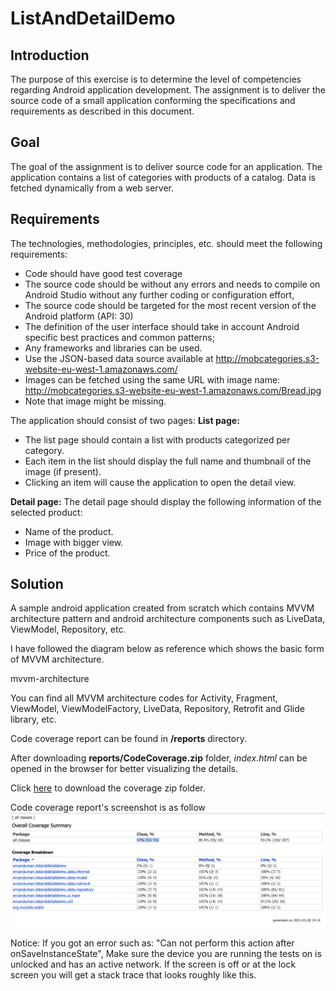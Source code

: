 # ListAndDetailDemo

## Introduction

The purpose of this exercise is to determine the level of competencies regarding Android application development. The assignment is to deliver the source code of a small application conforming the specifications and requirements as described in this document.

## Goal

The goal of the assignment is to deliver source code for an application. The application contains a list of categories with products of a catalog. Data is fetched dynamically from a web server.

## Requirements

The technologies, methodologies, principles, etc. should meet the following requirements:

- Code should have good test coverage
- The source code should be without any errors and needs to compile on Android Studio without any further coding or configuration effort,
- The source code should be targeted for the most recent version of the Android platform (API: 30)
- The definition of the user interface should take in account Android specific best practices and common patterns;
- Any frameworks and libraries can be used.
- Use the JSON-based data source available at http://mobcategories.s3-website-eu-west-1.amazonaws.com/
- Images can be fetched using the same URL with image name: http://mobcategories.s3-website-eu-west-1.amazonaws.com/Bread.jpg
- Note that image might be missing.

The application should consist of two pages:
**List page:**
* The list page should contain a list with products categorized per category.
* Each item in the list should display the full name and thumbnail of the image (if
present).
* Clicking an item will cause the application to open the detail view.

**Detail page:**
The detail page should display the following information of the selected product:
* Name of the product.
* Image with bigger view.
* Price of the product.

## Solution
A sample android application created from scratch which contains MVVM architecture pattern and android architecture components such as LiveData, ViewModel, Repository, etc.

I have followed the diagram below as reference which shows the basic form of MVVM architecture.

mvvm-architecture

You can find all MVVM architecture codes for Activity, Fragment, ViewModel, ViewModelFactory, LiveData, Repository, Retrofit and Glide library, etc.

Code coverage report can be found in **/reports** directory. 

After downloading **reports/CodeCoverage.zip** folder, *index.html* can be opened in the browser for better visualizing the details.

Click [here](https://github.com/ercanduman/ListAndDetailDemo/raw/master/reports/CodeCoverage.zip/ "CodeCoverage.zip") to download the coverage zip folder.

Code coverage report's screenshot is as follow
![](https://raw.githubusercontent.com/ercanduman/ListAndDetailDemo/master/reports/Screen%20Shot%20Code%20Coverage_2021-03-28%20at%2019.16.21.png)


Notice: If you got an error such as: "Can not perform this action after onSaveInstanceState", Make sure the device you are running the tests on is unlocked and has an active network. If the screen is off or at the lock screen you will get a stack trace that looks roughly like this.